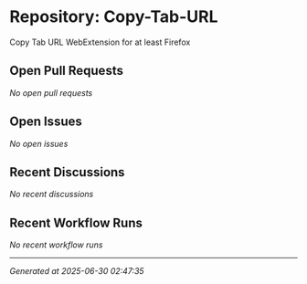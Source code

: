 # Repository: Copy-Tab-URL

Copy Tab URL WebExtension for at least Firefox

## Open Pull Requests


*No open pull requests*


## Open Issues


*No open issues*


## Recent Discussions


*No recent discussions*


## Recent Workflow Runs


*No recent workflow runs*


---
*Generated at 2025-06-30 02:47:35*
